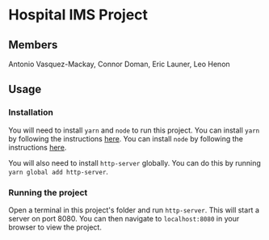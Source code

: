 # Hospital IMS Project

## Members

Antonio Vasquez-Mackay, Connor Doman, Eric Launer, Leo Henon

## Usage

### Installation

You will need to install `yarn` and `node` to run this project. You can install `yarn` by following the instructions [here](https://yarnpkg.com/en/docs/install). You can install `node` by following the instructions [here](https://nodejs.org/en/download/).

You will also need to install `http-server` globally. You can do this by running `yarn global add http-server`.

### Running the project

Open a terminal in this project's folder and run `http-server`. This will start a server on port 8080. You can then navigate to `localhost:8080` in your browser to view the project.
